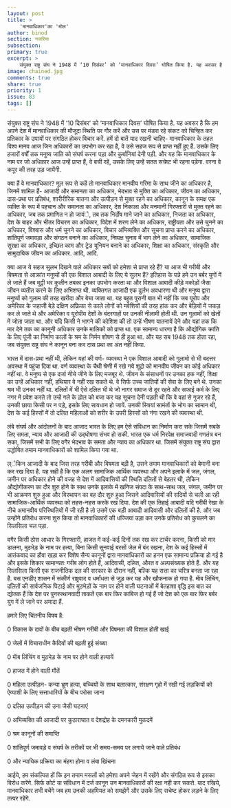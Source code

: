 ```yaml
---
layout: post
title: >
    'मानवाधिकार'का 'मोल'
author: binod
section: नजरिया
subsection:
primary: true
excerpt: >
    संयुक्त राष्ट्र संघ ने 1948 में ‘10 दिसंबर’ को ‘मानवाधिकार दिवस’ घोषित किया है. यह अवसर है कि हम अपने देश में मानवाधिकार की मौजूदा स्थिति पर गौर करें और उस पर मंडरा रहे संकट को चिन्हित कर प्रतिकार के उपायों पर संगठित होकर विचार करें.
image: chained.jpg
comments: true
share: true
priority: 1
issue: 83
tags: []
---
```


संयुक्त राष्ट्र संघ ने 1948 में ‘10 दिसंबर’ को ‘मानवाधिकार दिवस’ घोषित किया है. यह अवसर है कि हम अपने देश में मानवाधिकार की मौजूदा स्थिति पर गौर करें और उस पर मंडरा रहे संकट को चिन्हित कर प्रतिकार के उपायों पर संगठित होकर विचार करें. हमें दो बातें याद रखनी चाहिए- मानवाधिकार के तहत विश्व मानव आज जिन अधिकारों का उपभोग कर रहा है, वे उसे सहज रूप से प्राप्त नहीं हुए हैं. उसके लिए हजारों वर्षों तक मनुष्य जाति को संघर्ष करना पड़ा और कुर्बानियां देनी पड़ी. और यह कि मानवाधिकार के नाम पर जो अधिकार आज उन्हें प्राप्त हैं, वे बची रहें, उसके लिए उन्हें सतत सचेष्ट भी रहना पड़ेगा. वरना वे कपूर की तरह उड़ जायेंगी.

क्या हैं वे मानवाधिकार? मूल रूप से कहें तो मानवाधिकार मानवीय गरिमा के साथ जीने का अधिकार है, जिनमें शामिल हैं- आजादी और समानता का अधिकार, भेदभाव से मुक्ति का अधिकार, जीवन का अधिकार, दास-प्रथा पर प्रतिबंध, शारीरीरिक यातना और उत्पीड़न से मुक्त रहने का अधिकार, कानून के समक्ष एक व्यक्ति के रूप में पहचान और समानता का अधिकार, देश निकाला और मनमानी गिरफ्तारी से मुक्त रहने का अधिकार, जब तक प्रमाणित न हो जायंे, तब तक निर्दोष माने जाने का अधिकार, निजता का अधिकार, देश के बाहर और भीतर विचरण का अधिकार, विदेश में शरण लेने का अधिकार, राष्ट्रीयता और उसे चुनने का अधिकार, विश्वास और धर्म चुनने का अधिकार, विचार अभिव्यक्ति और सूचना प्राप्त करने का अधिकार, शांतिपूर्ण जमावड़ा और संगठन बनाने का अधिकार, निष्पक्ष चुनाव में भाग लेने का अधिकार, सामाजिक सुरक्षा का अधिकार, इच्छित काम और ट्रेड यूनियन बनाने का अधिकार, शिक्षा का अधिकार, संस्कृति और सामुदायिक जीवन का अधिकार. आदि, आदि.

क्या आज ये सहज सुलभ दिखने वाले अधिकार सबों को हमेशा से प्राप्त रहे हैं? या आज भी गरीबी और विषमता से आक्रांत मनुष्यों की एक विशाल आबादी के लिए ये सुलभ हैं? इतिहास के पन्ने हमे उन बर्बर युगों में ले जाते हैं जब मुट्ठी भर कुलीन तबका इनका उपभोग करता था और विशाल आबादी कीड़े मकोड़ों जैसा जीवन व्यतीत करने के लिए अभिशप्त थी. व्यक्तिगत आजादी एक दुर्लभ अवधारणा थी और मनुष्य द्वारा मनुष्यों को गुलाम की तरह खरीदा और बेचा जाता था. यह बहुत पुरानी बात भी नहीं कि जब यूरोप और अमेरिका के जहाजी बेड़े दक्षिण अफ्रिका से काले लोगों को मवेशियों की तरह हांक कर और बेड़ियों में जकड़ कर ले जाते थे और अमेरिका व यूरोपीय देशों के बंदरगाहों पर उनकी नीलामी होती थी. उन गुलामों को खेतों में जोता जाता था. और यदि किसी ने भागने की कोशिश की तो उन्हें भीषण यातनायें देने और यहां तक कि मार देने तक का कानूनी अधिकार उनके मालिकों को प्राप्त था. एक सामान्य धारणा है कि औद्योगिक क्रांति के लिए पूंजी का निर्माण कालों के श्रम के निर्मम शोषण से ही हुआ था. और यह सब 1948 तक होता रहा, जब संयुक्त राष्ट्र संघ ने कानून बना कर दास प्रथा का अंत नहीं किया.

भारत में दास-प्रथा नहीं थी, लेकिन यहां की वर्ण- व्यवस्था ने एक विशाल आबादी को गुलामो से भी बदत्तर अवस्था में पहुंचा दिया था. वर्ण व्यवस्था के चैथी श्रेणी में रखे गये शूद्रो को मानवीय जीवन का कोई अधिकार नहीं था. वे मनुष्य से एक दर्जा नीचे जीने के लिए मजबूर थे. जीवन के संसाधनों पर उनका हक नहीं, शिक्षा का उन्हें अधिकार नहीं, हथियार वे नहीं रख सकते थे. वे सिर्फ उच्च जातियों की सेवा के लिए बने थे. उनका श्रम भी उनका नहीं था. दलितों में भी ऐसे दलित भी थे जो नागर समाज से दूर रहते और सफाई कर्म के लिए नगर में प्रवेश करते तो उन्हें गले के ढ़ोल को बजा कर यह सूचना देनी पड़ती थी कि वे वहां से गुजर रहे हैं, उनकी छाया किसी पर न पड़े, इसके लिए सावधान हो जायें. उनकी स्त्रियां सामंतों के भोग का सामान थी, देश के कई हिस्सों में तो दलित महिलाओं को शरीर के उपरी हिस्सों को नंगा रखने की व्यवस्था थी.

लंबे संघर्ष और आंदोलनों के बाद आजाद भारत के लिए हम ऐसे संविधान का निर्माण करा सके जिसमें सबके लिए समता, न्याय और आजादी की उद्घोषणा संभव हो सकी. भारत एक धर्म निरपेक्ष समाजवादी गणतंत्र बन सका, जिसमें सभी के लिए वगैर भेदभाव के समता और न्याय का अधिकार था. जिसमें संयुक्त राष्ट्र संघ द्वारा उद्धोषित तमाम मानवाधिकारों को शामिल किया गया था.

ल्ेकिन आजादी के बाद जिस तरह गरीबी और विषमता बढ़ी है, उसने तमाम मानवाधिकारों को बेमानी बना कर रख दिया है. यह सही है कि एक अलग सामाजिक आर्थिक व्यवस्था और अपने इलाके में जल, जंगल, जमीन पर अधिकार होने की वजह से देश में आदिवासियों की स्थिति दलितों से बेहतर थी, लेकिन औद्योगीकरण का दौर शुरु होने के साथ उनके इलाके में खनिज संपदा के साथ-साथ जल, जंगल, जमीन पर भी आक्रमण शुरु हुआ और विस्थापन का वह दौर शुरु हुआ जिसने आदिवासियों की सदियों से चली आ रही सामाजिक-आर्थिक व्यवस्था को तहस-नहस करके रख दिया. देश की एक तिहाई आबादी यदि गरीबी रेखा के नीचे अमानवीय परिस्थितियों में जी रही है तो उसमें एक बड़ी आबादी आदिवासी और दलितों की है. और जब उन्होंने प्रतिरोध करना शुरु किया तो मानवाधिकारों की धज्जियां उड़ा कर उनके प्रतिरोध को कुचलने का सिलसिला चल पड़ा.

वगैर किसी ठोस आधार के गिरफ्तारी, हाजत में कई-कई दिनों तक रख कर टार्चर करना, किसी को मार डालना, मुठभेड़ के नाम पर हत्या, बिना किसी सुनवाई बरसों जेल में बंद रखना, देश के कई हिस्सों में आतंकवाद का हौवा खड़ा कर विशेष सैन्य कानूनों द्वारा मानवाधिकारों का हनन एक सामान्य प्रक्रिया हो गई है और इसके शिकार सामान्यतः गरीब लोग होते हैं, आदिवासी, दलित, औरत व अल्पसंख्यक होते हैं. और यह सिलसिला किसी एक राजनीतिक दल की सरकार के दौरान नहीं, बल्कि यह सत्ता का चरित्र बनता जा रहा है. बस एनडीए शासन में संकीर्ण राष्ट्रवाद व धर्मांधता से जुड़ कर यह और खौफनाक हो गया है. माॅब लिंचिंग, दलितों की सार्वजनिक पिटाई और मुठभेड़ों के नाम पर होने वाली घटनाओं में बेतहाशा वृद्धि इस बात का द्योतक हैं कि देश पर पुनरुत्थानवादी ताकतें एक बार फिर काबिज हो गई हैं जो देश को एक बार फिर बर्बर युग में ले जाने पर अमादा हैं.

हमारे लिए चिंतनीय विषय है:

0 विकास के दावों के बीच बढ़ती भीषण गरीबी और विषमता की विशाल होती खाई

0 जेलों में विचाराधीन कैदियों की बढ़ती हुई संख्या

0 माॅब लिंचिंग व मुठभेड़ के नाम पर होने वाली हत्यायें

0 हाजत में होने वाली मौतें

0 महिला उत्पीड़न- कन्या भ्रूण हत्या, बच्चियों के साथ बलात्कार, संरक्षण गृहो में रखी गई लड़कियों को ऐय्याशी के लिए सत्ताधारियों के बीच परोसा जाना

0 दलित उत्पीड़न की उना जैसी घटनाएं

0 अभिव्यक्ति की आजादी पर कुठाराघात व देशद्रोह के दमनकारी मुकदमें

0 श्रम कानूनों की समाप्ति

0 शांतिपूर्ण जमावड़े व संघर्ष के तरीकों पर भी समय-समय पर लगाये जाने वाले प्रतिबंध

0 और न्यायिक प्रक्रिया का मंहगा होना व लंबा खिंचना

आईये, हम संकल्पित हों कि इन तमाम मसलों को हमेशा अपने जेहन में रखेंगे और संगठित रूप से इसका विरोध करेंगे. सिर्फ कोर्ट या संविधान में दर्ज कानून उन मानवाधिकारों की रक्षा नही कर सकते. याद रखिये, मानवाधिकार तभी बचेंगे जब हम उनकी अहमियत को समझेगें और उसके लिए सचेष्ट होकर लड़ने के लिए तत्पर रहेंगे.